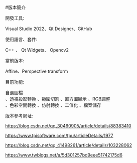 #版本簡介 

開發工具:

  Visual Studio 2022、Qt Designer、GitHub

使用語言、套件:

  C++ 、 Qt Widgets、 Opencv2
	
當前版本:

Affine、Perspective transform

目前功能:

  自選圖檔	
  、透視投影轉換
  、範圍切割	
  、直方圖顯示
  、RGB調整	
  、色彩空間轉換
  、仿射轉換	
  、二值化
  、檔案儲存		
  
  版本參考網址:
  
  https://blog.csdn.net/qq_30460905/article/details/88383410
  
  https://www.tpisoftware.com/tpu/articleDetails/1977
  
  https://blog.csdn.net/qq_41498261/article/details/103228062
  
  https://www.twblogs.net/a/5d301257bd9eee51742175d6
